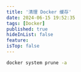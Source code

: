 ```yaml
---
title: '清理 Docker 缓存'
date: 2024-06-15 19:52:35
tags: [Docker]
published: true
hideInList: false
feature: 
isTop: false
---
```

```bash
docker system prune -a
````